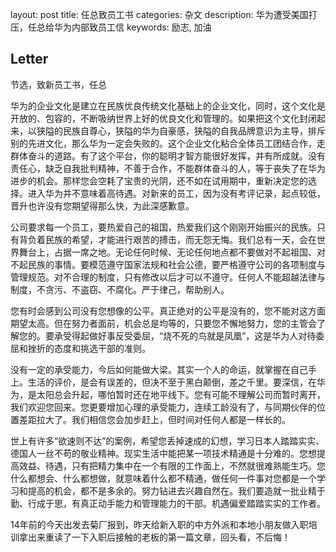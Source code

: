 layout: post
title: 任总致员工书
categories: 杂文
description: 华为遭受美国打压，任总给华为内部致员工信
keywords: 励志, 加油

## Letter

节选，致新员工书，任总

华为的企业文化是建立在民族优良传统文化基础上的企业文化，同时，这个文化是开放的、包容的，不断吸纳世界上好的优良文化和管理的。如果把这个文化封闭起来，以狭隘的民族自尊心，狭隘的华为自豪感，狭隘的自我品牌意识为主导，排斥别的先进文化，那么华为一定会失败的。这个企业文化粘合全体员工团结合作，走群体奋斗的道路。有了这个平台，你的聪明才智方能很好发挥，并有所成就。没有责任心，缺乏自我批判精神，不善于合作，不能群体奋斗的人，等于丧失了在华为进步的机会。那样您会空耗了宝贵的光阴，还不如在试用期中，重新决定您的选择。进入华为并不意味着高待遇。对新来的员工，因为没有考评记录，起点较低，晋升也许没有您期望得那么快，为此深感歉意。

公司要求每一个员工，要热爱自己的祖国，热爱我们这个刚刚开始振兴的民族。只有背负着民族的希望，才能进行艰苦的搏击，而无怨无悔。我们总有一天，会在世界舞台上，占据一席之地。无论任何时候、无论任何地点都不要做对不起祖国、对不起民族的事情。要模范遵守国家法规和社会公德，要严格遵守公司的各项制度与管理规范。对不合理的制度，只有修改以后才可以不遵守。任何人不能超越法律与制度，不贪污、不盗窃、不腐化。严于律己，帮助别人。

您有时会感到公司没有您想像的公平。真正绝对的公平是没有的，您不能对这方面期望太高。但在努力者面前，机会总是均等的，只要您不懈地努力，您的主管会了解您的。要承受得起做好事反受委屈，“烧不死的鸟就是凤凰”，这是华为人对待委屈和挫折的态度和挑选干部的准则。

没有一定的承受能力，今后如何能做大梁。其实一个人的命运，就掌握在自己手上。生活的评价，是会有误差的，但决不至于黑白颠倒，差之千里。要深信，在华为，是太阳总会升起，哪怕暂时还在地平线下。您有可能不理解公司而暂时离开，我们欢迎您回来。您更要增加心理的承受能力，连续工龄没有了，与同期伙伴的位置差距拉大了。我们相信您会加步赶上，但时间对任何人都是一样长的。

世上有许多“欲速则不达”的案例，希望您丢掉速成的幻想，学习日本人踏踏实实、德国人一丝不苟的敬业精神。现实生活中能把某一项技术精通是十分难的。您想提高效益、待遇，只有把精力集中在一个有限的工作面上，不然就很难熟能生巧。您什么都想会、什么都想做，就意味着什么都不精通，做任何一件事对您都是一个学习和提高的机会，都不是多余的。努力钻进去兴趣自然在。我们要造就一批业精于勤、行成于思，有真正动手能力和管理能力的干部。机遇偏爱踏踏实实的工作者。

14年前的今天出发去菊厂报到，昨天给新入职的中方外派和本地小朋友做入职培训拿出来重读了一下入职后接触的老板的第一篇文章，回头看，不后悔！